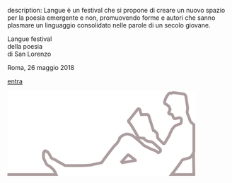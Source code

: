 description: Langue è un festival che si propone di creare un nuovo spazio per la poesia emergente e non, promuovendo forme e autori che sanno plasmare un linguaggio consolidato nelle parole di un secolo giovane.

<div class="content-container landing">
  <p class="landing-main pure-g">
    <span class="langue pure-u-1">Langue</span>
    <span class="pure-u-1">festival <br class="rwd-break" />della</span>
    <span class="pure-u-1">poesia <br class="rwd-break" />di San</span>
    <span class="pure-u-1">Lorenzo</span>
  </p>

  <p class="landing-date"><span class="landing-rome">Roma, </span>26 maggio 2018</p>

  <a class="enter pure-button" href="#!langue">entra</a>

  <div class="landing-logo">
    <img alt="Langue logo" src="assets/images/langue-logo.svg" />
  </div>
</div>
